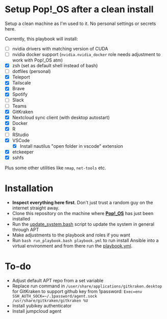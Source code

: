 # Setup Pop!_OS after a clean install
Setup a clean machine as I'm used to it. No personal settings or secrets here.

Currently, this playbook will install:
 - [ ] nvidia drivers with matching version of CUDA
 - [ ] nvidia docker support (`nvidia.nvidia_docker` role needs adjustment to work with Pop!_OS atm)
 - [x] zsh (set as default shell instead of bash)
 - [ ] dotfiles (personal)
 - [x] Teleport
 - [x] Tailscale
 - [x] Brave
 - [x] Spotify
 - [ ] Slack
 - [ ] Teams
 - [x] GitKraken
 - [x] Nextcloud sync client (with desktop autostart)
 - [x] Docker
 - [x] R
 - [ ] RStudio
 - [x] VSCode
   - [x] Install nautilus "open folder in vscode" extension
 - [x] etckeeper
 - [x] sshfs

Plus some other utilities like `nmap`, `net-tools` etc.

# Installation
 - **Inspect everything here first**. Don't just trust a random guy on the internet straight away.
 - Clone this repository on the machine where [**Pop!_OS**](https://pop.system76.com/) has just been installed
 - Run the [update_system.bash](update_system.bash) script to update the system in general through APT
 - Make adjustments to the playbook and roles if you want
 - Run `bash run_playbook.bash playbook.yml` to run install Ansible into a virtual environment and from there run the [playbook.yml](playbook.yml).

# To-do
 - Adjust default APT repo from a set variable
 - Replace run command in `/user/share/applications/gitkraken.desktop` for GitKraken to support github key from 1password:
    `Exec=env SSH_AUTH_SOCK=~/.1password/agent.sock /usr/share/gitkraken/gitkraken %U`
 - Install yubikey authenticator
 - Install jumpcloud agent
